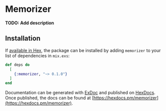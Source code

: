 # Memorizer

**TODO: Add description**

## Installation

If [available in Hex](https://hex.pm/docs/publish), the package can be installed
by adding `memorizer` to your list of dependencies in `mix.exs`:

```elixir
def deps do
  [
    {:memorizer, "~> 0.1.0"}
  ]
end
```

Documentation can be generated with [ExDoc](https://github.com/elixir-lang/ex_doc)
and published on [HexDocs](https://hexdocs.pm). Once published, the docs can
be found at [https://hexdocs.pm/memorizer](https://hexdocs.pm/memorizer).


